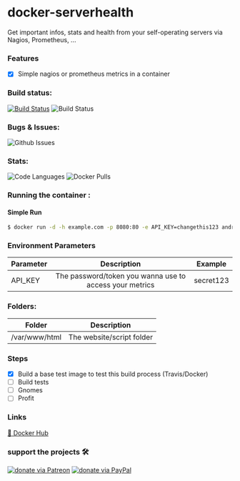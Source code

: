 # docker-serverhealth
Get important infos, stats and health from your self-operating servers via Nagios, Prometheus, ...

### Features
- [x] Simple nagios or prometheus metrics in a container

### Build status:
[![Build Status](https://img.shields.io/github/workflow/status/andreaskasper/docker-serverhealth/Docker%20Image%20CI)](https://hub.docker.com/r/andreaskasper/serverhealth)
![Build Status](https://img.shields.io/docker/image-size/andreaskasper/serverhealth/latest)

### Bugs & Issues:
![Github Issues](https://img.shields.io/github/issues/andreaskasper/docker-serverhealth.svg)

### Stats:
![Code Languages](https://img.shields.io/github/languages/top/andreaskasper/docker-serverhealth.svg)
![Docker Pulls](https://img.shields.io/docker/pulls/andreaskasper/serverhealth.svg)

### Running the container :

#### Simple Run

```sh
$ docker run -d -h example.com -p 8080:80 -e API_KEY=changethis123 andreaskasper/serverhealth:latest
```

### Environment Parameters
| Parameter     | Description                                             | Example       |
| ------------- |:-------------------------------------------------------:|:-------------:|
| API_KEY       | The password/token you wanna use to access your metrics | secret123     |



### Folders:
| Folder        | Description               |
| ------------- |:-------------------------:|
| /var/www/html | The website/script folder |



### Steps
- [x] Build a base test image to test this build process (Travis/Docker)
- [ ] Build tests
- [ ] Gnomes
- [ ] Profit

### Links
[🐋 Docker Hub](https://hub.docker.com/r/andreaskasper/serverhealth)

### support the projects :hammer_and_wrench:
[![donate via Patreon](https://img.shields.io/badge/Donate-Patreon-green.svg)](https://www.patreon.com/AndreasKasper)
[![donate via PayPal](https://img.shields.io/badge/Donate-PayPal-green.svg)](https://www.paypal.me/AndreasKasper)
